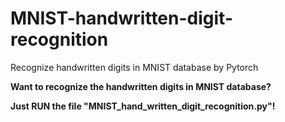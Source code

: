 # MNIST-handwritten-digit-recognition
Recognize handwritten digits in MNIST database by Pytorch

**Want to recognize the handwritten digits in MNIST database?**

**Just RUN the file "MNIST_hand_written_digit_recognition.py"!**
